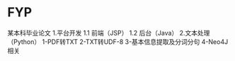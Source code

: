 # FYP
某本科毕业论文
1.平台开发
1.1 前端（JSP）
1.2 后台（Java）
2.文本处理（Python）
1-PDF转TXT
2-TXT转UDF-8
3-基本信息提取及分词分句
4-Neo4J相关

